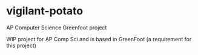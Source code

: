 # vigilant-potato
AP Computer Science Greenfoot project

WIP project for AP Comp Sci and is based in GreenFoot (a requirement for this project)
